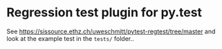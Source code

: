 # Regression test plugin for py.test

See <https://sissource.ethz.ch/uweschmitt/pytest-regtest/tree/master> and look at the
example test in the `tests/` folder..
